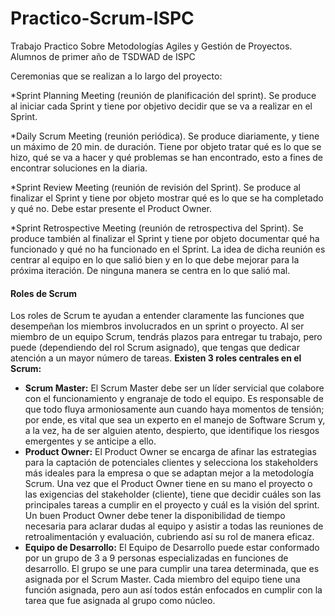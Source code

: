 # Practico-Scrum-ISPC
Trabajo Practico Sobre Metodologías Agiles y Gestión de Proyectos. Alumnos de primer año de TSDWAD de ISPC

Ceremonias que se realizan a lo largo del proyecto:

*Sprint Planning Meeting (reunión de planificación del sprint). Se produce al iniciar cada Sprint y tiene por objetivo decidir que se va a realizar en el Sprint.

*Daily Scrum Meeting (reunión periódica). Se produce diariamente, y tiene un máximo de 20 min. de duración. Tiene por objeto tratar qué es lo que se hizo, qué se va a hacer y qué problemas se han encontrado, esto a fines de encontrar soluciones en la diaria.

*Sprint Review Meeting (reunión de revisión del Sprint). Se produce al finalizar el Sprint y tiene por objeto mostrar qué es lo que se ha completado y qué no. Debe estar presente el Product Owner.

*Sprint Retrospective Meeting (reunión de retrospectiva del Sprint). Se produce también al finalizar el Sprint y tiene por objeto documentar qué ha funcionado y qué no ha funcionado en el Sprint. La idea de dicha reunión es centrar al equipo en lo que salió bien y en lo que debe mejorar para la próxima iteración. De ninguna manera se centra en lo que salió mal.

#### Roles de Scrum
Los roles de Scrum te ayudan a entender claramente las funciones que desempeñan los miembros involucrados en un sprint o proyecto.
Al ser miembro de un equipo Scrum, tendrás plazos para entregar tu trabajo, pero puede (dependiendo del rol Scrum asignado), que tengas que dedicar atención a un mayor número de tareas.
**Existen 3 roles centrales en el Scrum:**
- **Scrum Master:** El Scrum Master debe ser un líder servicial que colabore con el funcionamiento y engranaje de todo el equipo. Es responsable de que todo fluya armoniosamente aun cuando haya momentos de tensión; por ende, es vital que sea un experto en el manejo de Software Scrum y, a la vez, ha de ser alguien atento, despierto, que identifique los riesgos emergentes y se anticipe a ello.
- **Product Owner:**  El Product Owner se encarga de afinar las estrategias para la captación de potenciales clientes y selecciona los stakeholders más ideales para la empresa o que se adaptan mejor a la metodología Scrum. Una vez que el Product Owner tiene en su mano el proyecto o las exigencias del stakeholder (cliente), tiene que decidir cuáles son las principales tareas a cumplir en el proyecto y cuál es la visión del sprint. Un buen Product Owner debe tener la disponibilidad de tiempo necesaria para aclarar dudas al equipo y asistir a todas las reuniones de retroalimentación y evaluación, cubriendo así su rol de manera eficaz.
- **Equipo de Desarrollo:** El Equipo de Desarrollo puede estar conformado por un grupo de 3 a 9 personas especializadas en funciones de desarrollo. El grupo se une para cumplir una tarea determinada, que es asignada por el Scrum Master. Cada miembro del equipo tiene una función asignada, pero aun así todos están enfocados en cumplir con la tarea que fue asignada al grupo como núcleo. 

